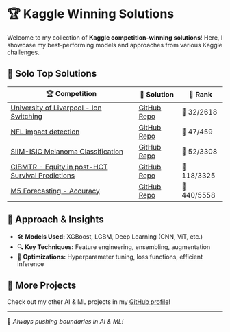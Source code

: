 # 🏆 **Kaggle Winning Solutions**

Welcome to my collection of **Kaggle competition-winning solutions**! Here, I showcase my best-performing models and approaches from various Kaggle challenges.

## 🏅 **Solo Top Solutions**
 

| 🏆 Competition | 📖 Solution | 🚀 Rank |
|--------------|-----------|------|
| [University of Liverpool - Ion Switching](https://www.kaggle.com/certification/competitions/yuanlin08/liverpool-ion-switching) | [GitHub Repo](https://github.com/linyuanthocr/ion_switching) |🥈 32/2618|
| [NFL impact detection](https://www.kaggle.com/certification/competitions/yuanlin08/nfl-impact-detection) | [GitHub Repo](https://github.com/linyuanthocr/NFL_imapact_detection) | 🥈 47/459 |
| [SIIM-ISIC Melanoma Classification](https://www.kaggle.com/certification/competitions/yuanlin08/siim-isic-melanoma-classification) | [GitHub Repo](https://github.com/linyuanthocr/siim_melanoma) | 🥈 52/3308 |
| [CIBMTR - Equity in post-HCT Survival Predictions](https://www.kaggle.com/certification/competitions/yuanlin08/equity-post-HCT-survival-predictions) | [GitHub Repo](https://github.com/linyuanthocr/siim_melanoma) | 🏅 118/3325 |
| [M5 Forecasting - Accuracy](https://www.kaggle.com/certification/competitions/yuanlin08/m5-forecasting-accuracy) | [GitHub Repo](https://github.com/linyuanthocr/m5_com) | 🏅 440/5558 |



## 📌 **Approach & Insights**
- 🛠 **Models Used:** XGBoost, LGBM, Deep Learning (CNN, ViT, etc.)
- 🔍 **Key Techniques:** Feature engineering, ensembling, augmentation
- 🚀 **Optimizations:** Hyperparameter tuning, loss functions, efficient inference

## 🌟 **More Projects**
Check out my other AI & ML projects in my [GitHub profile](https://github.com/linyuanthocr)!

---
🚀 *Always pushing boundaries in AI & ML!*




